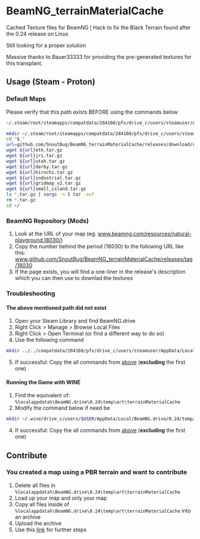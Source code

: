 # BeamNG_terrainMaterialCache
Cached Texture files for BeamNG
[!](https://img.shields.io/badge/dynamic/json?label=Downloads&query=download_count&url=https%3A%2F%2Fapi.github.com%2Frepos%2FSnoutBug%2FBeamNG_terrainMaterialCache%2Freleases%2Fassets%2F52289435) 
Hack to fix the Black Terrain found after the 0.24 release on Linux

Still looking for a proper solution

Massive thanks to Bauer33333 for providing the pre-generated textures for this transplant.

## Usage (Steam - Proton)
### Default Maps
Please verify that this path exists BEFORE using the commands below

```Bash
~/.steam/root/steamapps/compatdata/284160/pfx/drive_c/users/steamuser/AppData/Local/BeamNG.drive/0.24/temp/art
```

```Bash
mkdir ~/.steam/root/steamapps/compatdata/284160/pfx/drive_c/users/steamuser/AppData/Local/BeamNG.drive/0.24/temp/art
cd "$_"
url=github.com/SnoutBug/BeamNG_terrainMaterialCache/releases/download/default/
wget ${url}etk.tar.gz
wget ${url}jri.tar.gz
wget ${url}utah.tar.gz
wget ${url}derby.tar.gz
wget ${url}hirochi.tar.gz
wget ${url}industrial.tar.gz
wget ${url}gridmap_v2.tar.gz
wget ${url}small_island.tar.gz
ls *.tar.gz | xargs -n 1 tar -xvf
rm *.tar.gz
cd ~/
```
### BeamNG Repository (Mods)
 1. Look at the URL of your map (eg. www.beamng.com/resources/natural-playground.18030/)
 2. Copy the number behind the period (18030) to the following URL like this: www.github.com/SnoutBug/BeamNG_terrainMaterialCache/releases/tag/18030
 3. If the page exists, you will find a one-liner in the release's description which you can then use to downlad the textures

### Troubleshooting
 #### The above mentioned path did not exist
 1. Open your Steam Library and find BeamNG.drive
 2. Right Click > Manage > Browse Local Files
 3. Right Click > Open Terminal (or find a different way to do so)
 4. Use the following command
```Bash
mkdir ../../compatdata/284160/pfx/drive_c/users/steamuser/AppData/Local/BeamNG.drive/0.24/temp/art
```
 5. If successful: Copy the all commands from [above](https://github.com/SnoutBug/BeamNG_terrainMaterialCache#default-maps) (**excluding** the first one)
 
 #### Running the Game with WINE
 1. Find the equivalent of: `%localappdata%\BeamNG.drive\0.24\temp\art\terrainMaterialCache`
 2. Modify the command below if need be
 ```Bash
 mkdir ~/.wine/drive_c/users/$USER/AppData/Local/BeamNG.drive/0.24/temp/art
 ```
 4. If successful: Copy the all commands from [above](https://github.com/SnoutBug/BeamNG_terrainMaterialCache#default-maps) (**excluding** the first one)

## Contribute
### You created a map using a PBR terrain and want to contribute
 1. Delete all files in `%localappdata%\BeamNG.drive\0.24\temp\art\terrainMaterialCache`
 2. Load up your map and only your map
 3. Copy all files inside of `%localappdata%\BeamNG.drive\0.24\temp\art\terrainMaterialCache` into an archive
 4. Upload the archive
 5. Use this [link](https://github.com/SnoutBug/BeamNG_terrainMaterialCache/issues/new?assignees=&labels=enhancement&template=contribute.md&title=Repository-PBR-Textures) for further steps
